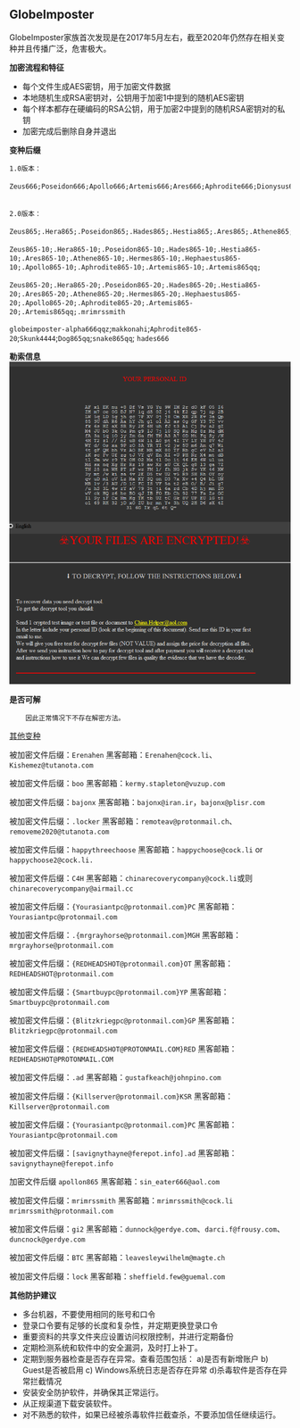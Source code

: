 ## GlobeImposter
GlobeImposter家族首次发现是在2017年5月左右，截至2020年仍然存在相关变种并且传播广泛，危害极大。

**加密流程和特征**
- 每个文件生成AES密钥，用于加密文件数据
- 本地随机生成RSA密钥对，公钥用于加密1中提到的随机AES密钥
- 每个样本都存在硬编码的RSA公钥，用于加密2中提到的随机RSA密钥对的私钥
- 加密完成后删除自身并退出

**变种后缀**
```
1.0版本：

Zeus666;Poseidon666;Apollo666;Artemis666;Ares666;Aphrodite666;Dionysus666;Persephone666;Hephaestus666;Hades666;


2.0版本：

Zeus865;.Hera865;.Poseidon865;.Hades865;.Hestia865;.Ares865;.Athene865;.Hermes865;.Hephaestus865;.Apollo865;.Aphrodite865;.Artemis865;

Zeus865-10;.Hera865-10;.Poseidon865-10;.Hades865-10;.Hestia865-10;.Ares865-10;.Athene865-10;.Hermes865-10;.Hephaestus865-10;.Apollo865-10;.Aphrodite865-10;.Artemis865-10;.Artemis865qq;

Zeus865-20;.Hera865-20;.Poseidon865-20;.Hades865-20;.Hestia865-20;.Ares865-20;.Athene865-20;.Hermes865-20;.Hephaestus865-20;.Apollo865-20;.Aphrodite865-20;.Artemis865-20;.Artemis865qq;.mrimrssmith
```
`globeimposter-alpha666qqz`;`makkonahi`;`Aphrodite865-20`;`Skunk4444`;`Dog865qq`;`snake865qq`;
`hades666`



**勒索信息**
![](./勒索信息/GlobeImposter病毒.png)

**是否可解**
```
    因此正常情况下不存在解密方法。
```


[其他变种](https://bbs.360.cn/forum.php?mod=viewthread&tid=15783302&extra=page%3D1&page=1)

被加密文件后缀：`Erenahen`
黑客邮箱：`Erenahen@cock.li`、`Kishemez@tutanota.com`

被加密文件后缀：`boo`
黑客邮箱：`kermy.stapleton@vuzup.com`

被加密文件后缀：`bajonx`
黑客邮箱：`bajonx@iran.ir`，`bajonx@plisr.com`

被加密文件后缀：`.locker`
黑客邮箱：`remoteav@protonmail.ch`、`removeme2020@tutanota.com`

被加密文件后缀：`happythreechoose`
黑客邮箱：`happychoose@cock.li` or `happychoose2@cock.li.`

被加密文件后缀：`C4H`
黑客邮箱：`chinarecoverycompany@cock.li`或则 `chinarecoverycompany@airmail.cc`

被加密文件后缀：`{Yourasiantpc@protonmail.com}PC`
黑客邮箱：`Yourasiantpc@protonmail.com`

被加密文件后缀：`.{mrgrayhorse@protonmail.com}MGH`
黑客邮箱：`mrgrayhorse@protonmail.com`

被加密文件后缀：`{REDHEADSHOT@protonmail.com}OT`
黑客邮箱：`REDHEADSHOT@protonmail.com`

被加密文件后缀：`{Smartbuypc@protonmail.com}YP`
黑客邮箱：`Smartbuypc@protonmail.com`

被加密文件后缀：`{Blitzkriegpc@protonmail.com}GP`
黑客邮箱：`Blitzkriegpc@protonmail.com`

被加密文件后缀：`{REDHEADSHOT@PROTONMAIL.COM}RED`
黑客邮箱：`REDHEADSHOT@PROTONMAIL.COM`

被加密文件后缀：`.ad`
黑客邮箱：`gustafkeach@johnpino.com`

被加密文件后缀：`{Killserver@protonmail.com}KSR`
黑客邮箱：`Killserver@protonmail.com`

被加密文件后缀：`{Yourasiantpc@protonmail.com}PC`
黑客邮箱：`Yourasiantpc@protonmail.com`

被加密文件后缀：`[savignythayne@ferepot.info].ad`
黑客邮箱：`savignythayne@ferepot.info`

加密文件后缀  `apollon865`
黑客邮箱：`sin_eater666@aol.com`

被加密文件后缀：`mrimrssmith`
黑客邮箱：`mrimrssmith@cock.li`  `mrimrssmith@protonmail.com`

被加密文件后缀：`gi2`
黑客邮箱：`dunnock@gerdye.com`、`darci.f@frousy.com`、`duncnock@gerdye.com`

被加密文件后缀：`BTC`
黑客邮箱：`leavesleywilhelm@magte.ch`

被加密文件后缀：`lock`
黑客邮箱：`sheffield.few@guemal.com`




**其他防护建议**
- 多台机器，不要使用相同的账号和口令
- 登录口令要有足够的长度和复杂性，并定期更换登录口令
- 重要资料的共享文件夹应设置访问权限控制，并进行定期备份
- 定期检测系统和软件中的安全漏洞，及时打上补丁。
- 定期到服务器检查是否存在异常。查看范围包括：
    a)是否有新增账户
    b) Guest是否被启用
    c) Windows系统日志是否存在异常
    d)杀毒软件是否存在异常拦截情况
- 安装安全防护软件，并确保其正常运行。
- 从正规渠道下载安装软件。
- 对不熟悉的软件，如果已经被杀毒软件拦截查杀，不要添加信任继续运行。


